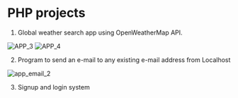 # PHP projects
1. Global weather search app using OpenWeatherMap API.

![APP_3](https://github.com/Valda1/php-projects/assets/104151972/29118262-3183-4a8a-ab4d-bce13f12dc4b)
![APP_4](https://github.com/Valda1/php-projects/assets/104151972/1f3144a2-70b5-47b4-afbc-c2ebf8eb7916)





2. Program to send an e-mail to any existing e-mail address from Localhost

![app_email_2](https://github.com/Valda1/php-projects/assets/104151972/e8969018-6fa8-4638-8097-c6b3636853a1)

3. Signup and login system


